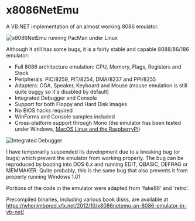# x8086NetEmu
A VB.NET implementation of an almost working 8086 emulator.

![x8086NetEmu running PacMan under Linux](https://whenimbored.xfx.net/wp-content/uploads/2012/10/x8086_emu_game2.png)

Although it still has some bugs, it is a fairly stable and capable 8088/86/186 emulator:

- Full 8086 architecture emulation: CPU, Memory, Flags, Registers and Stack
- Peripherals: PIC/8259, PIT/8254, DMA/8237 and PPI/8255
- Adapters: CGA, Speaker, Keyboard and Mouse (mouse emulation is still quite buggy so it's disabled by default)
- Integrated Debugger and Console
- Support for both Floppy and Hard Disk images
- No BIOS hacks required
- WinForms and Console samples included
- Cross-platform support through Mono (the emulator has been tested under Windows, [MacOS Linux and the RaspberryPi](https://whenimbored.xfx.net/2013/10/x8086netemu-linux-mac-os-x-raspberry-pi/))

![Integrated Debugger](http://whenimbored.xfx.net/wp-content/uploads/2012/09/debug.png)

I have temporarily suspended its development due to a breaking bug (or bugs) which prevent the emulator from working properly.
The bug can be reproduced by booting into DOS 6.x and running EDIT, QBASIC, DEFRAG or MEMMAKER.
Quite probably, this is the same bug that also prevents it from properly running Windows 1.01

Portions of the code in the emulator were adapted from 'fake86' and 'retro'.

Precompiled binaries, including various book disks, are available at https://whenimbored.xfx.net/2012/10/x8086netemu-an-8086-emulator-in-vb-net/
